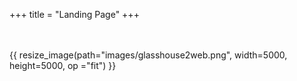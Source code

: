 +++
title = "Landing Page"
+++

<br>
<br>
{{ resize_image(path="images/glasshouse2web.png", width=5000, height=5000, op ="fit") }}
